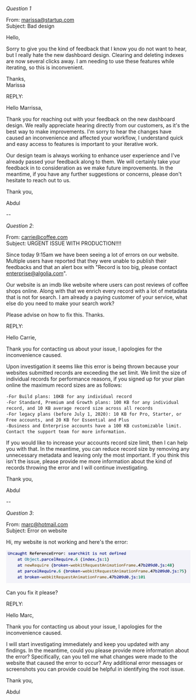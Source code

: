 *Question 1*  

 
From: marissa@startup.com  
Subject:  Bad design  

Hello,  
  
Sorry to give you the kind of feedback that I know you do not want to hear, but I really hate the new dashboard design. Clearing and deleting indexes are now several clicks away. I am needing to use these features while iterating, so this is inconvenient.  
   
Thanks,  
Marissa  

REPLY: 

Hello Marrissa,

Thank you for reaching out with your feedback on the new dashboard design. We really appreciate hearing directly from our customers, as it's the best way to make improvements. I'm sorry to hear the changes have caused an inconvenience and affected your workflow, I understand quick and easy access to features is important to your iterative work.

Our design team is always working to enhance user experience and I've already passed your feedback along to them. We will certainly take your feedback in to consideration as we make future improvements. In the meantime, if you have any further suggestions or concerns, please don't hesitate to reach out to us.

Thank you,

Abdul 

  
--

*Question 2*:   
  
From: carrie@coffee.com  
Subject: URGENT ISSUE WITH PRODUCTION!!!!  
  
Since today 9:15am we have been seeing a lot of errors on our website. Multiple users have reported that they were unable to publish their feedbacks and that an alert box with "Record is too big, please contact enterprise@algolia.com".  
  
Our website is an imdb like website where users can post reviews of coffee shops online. Along with that we enrich every record with a lot of metadata that is not for search. I am already a paying customer of your service, what else do you need to make your search work?  
  
Please advise on how to fix this. Thanks.   


REPLY:

Hello Carrie,

Thank you for contacting us about your issue, I apologies for the inconvenience caused.

Upon investigation it seems like this error is being thrown because your websites submitted records are exceeding the set limit. We limit the size of individual records for performance reasons, if you signed up for your plan online the maximum record sizes are as follows:

	-For Build plans: 10KB for any individual record
	-For Standard, Premium and Growth plans: 100 KB for any individual record, and 10 KB average record size across all records
	-For legacy plans (before July 1, 2020): 10 KB for Pro, Starter, or Free accounts, and 20 KB for Essential and Plus
	-Business and Enterprise accounts have a 100 KB customizable limit. Contact the support team for more information.

If you would like to increase your accounts record size limit, then I can help you with that. In the meantime, you can reduce record size by removing any unnecessary metadata and leaving only the most important. If you think this isn't the issue, please provide me more information about the kind of records throwing the error and I will continue investigating.

Thank you,

Abdul 


  
--

*Question 3*:   


From: marc@hotmail.com  
Subject: Error on website  
  
Hi, my website is not working and here's the error:  
  
![error message](./error.png)  
  
Can you fix it please?  

REPLY:

Hello Marc,

Thank you for contacting us about your issue, I apologies for the inconvenience caused. 

I will start investigating immediately and keep you updated with any findings. In the meantime, could you please provide more information about the error? Specifically, can you tell me what changes were made to the website that caused the error to occur? Any additional error messages or screenshots you can provide could be helpful in identifying the root issue.

Thank you,

Abdul 

